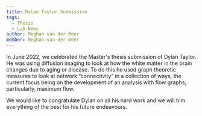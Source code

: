 ```yaml
---
title: Dylan Taylor Submission
tags: 
  - Thesis 
  - Lab News
author: Meghan van der Meer
member: Meghan-van-der-meer
---
```


In June 2022, we celebrated the Master's thesis submission of Dylan Taylor. He was using diffusion imaging to look at how the white matter in the brain changes due to aging or disease. To do this he used graph theoretic measures to look at network “connectivity” in a collection of ways, the current focus being on the development of an analysis with flow graphs, particularly, maximum flow.

We would like to congratulate Dylan on all his hard work and we will him everything of the best for his future endeavours.
